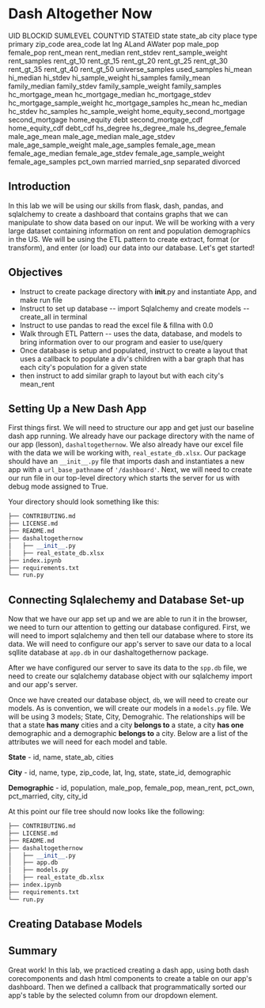 
# Dash Altogether Now

UID	BLOCKID	SUMLEVEL	COUNTYID	STATEID	state	state_ab	city	place	type	primary	zip_code	area_code	lat	lng	ALand	AWater	pop	male_pop	female_pop	rent_mean	rent_median	rent_stdev	rent_sample_weight	rent_samples	rent_gt_10	rent_gt_15	rent_gt_20	rent_gt_25	rent_gt_30	rent_gt_35	rent_gt_40	rent_gt_50	universe_samples	used_samples	hi_mean	hi_median	hi_stdev	hi_sample_weight	hi_samples	family_mean	family_median	family_stdev	family_sample_weight	family_samples	hc_mortgage_mean	hc_mortgage_median	hc_mortgage_stdev	hc_mortgage_sample_weight	hc_mortgage_samples	hc_mean	hc_median	hc_stdev	hc_samples	hc_sample_weight	home_equity_second_mortgage	second_mortgage	home_equity	debt	second_mortgage_cdf	home_equity_cdf	debt_cdf	hs_degree	hs_degree_male	hs_degree_female	male_age_mean	male_age_median	male_age_stdev	male_age_sample_weight	male_age_samples	female_age_mean	female_age_median	female_age_stdev	female_age_sample_weight	female_age_samples	pct_own	married	married_snp	separated	divorced

## Introduction
In this lab we will be using our skills from flask, dash, pandas, and sqlalchemy to create a dashboard that contains graphs that we can manipulate to show data based on our input. We will be working with a very large dataset containing information on rent and population demographics in the US. We will be using the ETL pattern to create extract, format (or transform), and enter (or load) our data into our database. Let's get started!

## Objectives
* Instruct to create package directory with __init__.py and instantiate App, and make run file
* Instruct to set up database -- import Sqlalchemy and create models -- create_all in terminal
* Instruct to use pandas to read the excel file & fillna with 0.0
* Walk through ETL Pattern -- uses the data, database, and models to bring information over to our program and easier to use/query
* Once database is setup and populated, instruct to create a layout that uses a callback to populate a div's children with a bar graph that has each city's population for a given state
* then instruct to add similar graph to layout but with each city's mean_rent

## Setting Up a New Dash App

First things first. We will need to structure our app and get just our baseline dash app running. We already have our package directory with the name of our app (lesson), `dashaltogethernow`. We also already have our excel file with the data we will be working with, `real_estate_db.xlsx`. Our package should have an `__init__.py` file that imports dash and instantiates a new app with a `url_base_pathname` of `'/dashboard'`. Next, we will need to create our run file in our top-level directory which starts the server for us with debug mode assigned to True.

Your directory should look something like this:
```python
├── CONTRIBUTING.md
├── LICENSE.md
├── README.md
├── dashaltogethernow
│   ├── __init__.py
│   ├── real_estate_db.xlsx
├── index.ipynb
├── requirements.txt
└── run.py
```

## Connecting Sqlalechemy and Database Set-up

Now that we have our app set up and we are able to run it in the browser, we need to turn our attention to getting our database configured. First, we will need to import sqlalchemy and then tell our database where to store its data. We will need to configure our app's server to save our data to a local sqllite database at `app.db` in our dashaltogethernow package.

After we have configured our server to save its data to the `spp.db` file, we need to create our sqlalchemy database object with our sqlalchemy import and our app's server.

Once we have created our database object, `db`, we will need to create our models. As is convention, we will create our models in a `models.py` file. We will be using 3 models; State, City, Demograhic. The relationships will be that a state **has many** cities and a city **belongs to** a state, a city **has one** demographic and a demographic **belongs to** a city. Below are a list of the attributes we will need for each model and table.

**State** - id, name, state_ab, cities

**City** - id, name, type, zip_code, lat, lng, state, state_id, demographic

**Demographic** - id, population, male_pop, female_pop, mean_rent, pct_own, pct_married, city, city_id



At this point our file tree should now looks like the following:
```python
├── CONTRIBUTING.md
├── LICENSE.md
├── README.md
├── dashaltogethernow
│   ├── __init__.py
│   ├── app.db
│   ├── models.py
│   ├── real_estate_db.xlsx
├── index.ipynb
├── requirements.txt
└── run.py
```

## Creating Database Models

## Summary

Great work! In this lab, we practiced creating a dash app, using both dash corecomponents and dash html components to create a table on our app's dashboard. Then we defined a callback that programmatically sorted our app's table by the selected column from our dropdown element.
